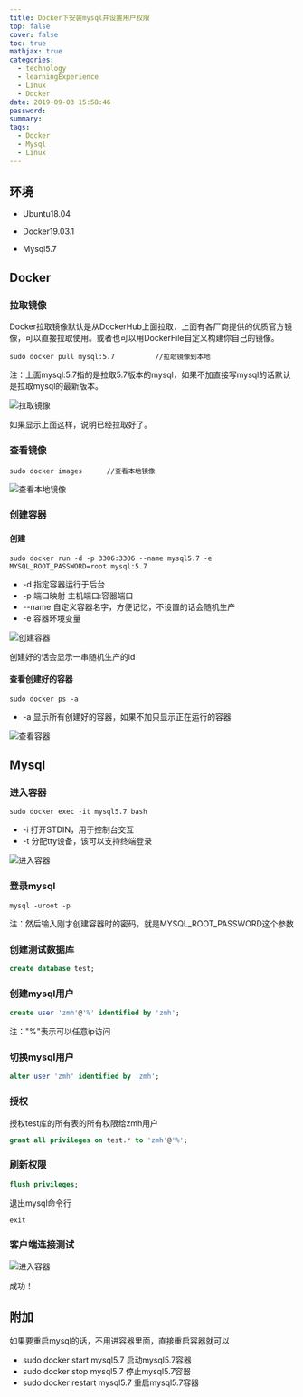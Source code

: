 ```yaml
---
title: Docker下安装mysql并设置用户权限
top: false
cover: false
toc: true
mathjax: true
categories:
  - technology
  - learningExperience
  - Linux
  - Docker
date: 2019-09-03 15:58:46
password:
summary:
tags:
  - Docker
  - Mysql
  - Linux
---
```


## 环境

* Ubuntu18.04

* Docker19.03.1

* Mysql5.7

  

## Docker

### 拉取镜像

  Docker拉取镜像默认是从DockerHub上面拉取，上面有各厂商提供的优质官方镜像，可以直接拉取使用。或者也可以用DockerFile自定义构建你自己的镜像。

```shell
sudo docker pull mysql:5.7			//拉取镜像到本地
```

注：上面mysql:5.7指的是拉取5.7版本的mysql，如果不加直接写mysql的话默认是拉取mysql的最新版本。

![拉取镜像](https://mjava.top/img/dockerpullmysql.png)

如果显示上面这样，说明已经拉取好了。

### 查看镜像

```shell
sudo docker images		//查看本地镜像
```

![查看本地镜像](https://mjava.top/img/dockerimages.png)



### 创建容器

#### 创建

```shell
sudo docker run -d -p 3306:3306 --name mysql5.7 -e MYSQL_ROOT_PASSWORD=root mysql:5.7
```

* -d       指定容器运行于后台
* -p       端口映射   主机端口:容器端口
* --name    自定义容器名字，方便记忆，不设置的话会随机生产
* -e        容器环境变量

![创建容器](https://mjava.top/img/dockerrun.png)

创建好的话会显示一串随机生产的id

#### 查看创建好的容器

```shell
sudo docker ps -a
```

* -a        显示所有创建好的容器，如果不加只显示正在运行的容器

![查看容器](https://mjava.top/img/dockerps.png)

## Mysql

### 进入容器

```shell
sudo docker exec -it mysql5.7 bash
```

* -i        打开STDIN，用于控制台交互
* -t        分配tty设备，该可以支持终端登录

![进入容器](https://mjava.top/img/dockerexec.png)

### 登录mysql

```shell
mysql -uroot -p
```

注：然后输入刚才创建容器时的密码，就是MYSQL_ROOT_PASSWORD这个参数

### 创建测试数据库

```sql
create database test;
```

### 创建mysql用户

```sql
create user 'zmh'@'%' identified by 'zmh';
```

注："%"表示可以任意ip访问

### 切换mysql用户

```sql
alter user 'zmh' identified by 'zmh';
```

### 授权

授权test库的所有表的所有权限给zmh用户

```sql
grant all privileges on test.* to 'zmh'@'%';
```

### 刷新权限

```sql
flush privileges;
```

退出mysql命令行

```sql
exit
```

### 客户端连接测试

![进入容器](https://mjava.top/img/sqlclient.png)

成功！



## 附加

如果要重启mysql的话，不用进容器里面，直接重启容器就可以

* sudo docker start mysql5.7       启动mysql5.7容器
* sudo docker stop mysql5.7        停止mysql5.7容器
* sudo docker restart mysql5.7   重启mysql5.7容器